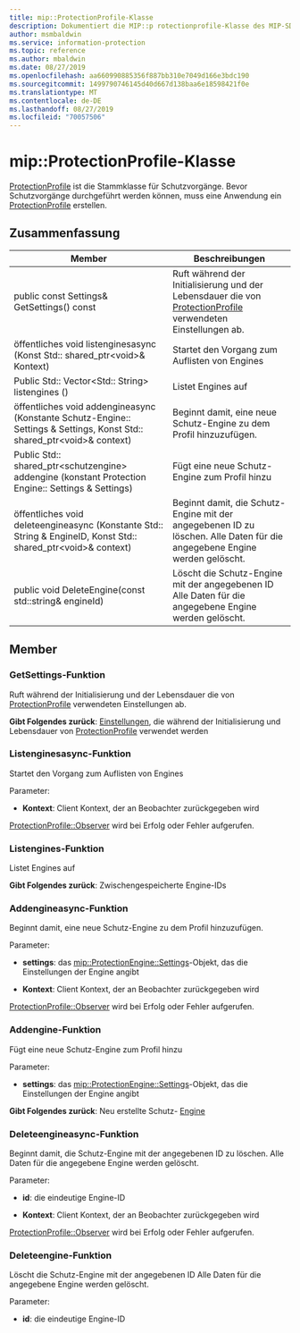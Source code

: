 ```yaml
---
title: mip::ProtectionProfile-Klasse
description: Dokumentiert die MIP::p rotectionprofile-Klasse des MIP-SDK (Microsoft Information Protection).
author: msmbaldwin
ms.service: information-protection
ms.topic: reference
ms.author: mbaldwin
ms.date: 08/27/2019
ms.openlocfilehash: aa660990885356f887bb310e7049d166e3bdc190
ms.sourcegitcommit: 1499790746145d40d667d138baa6e18598421f0e
ms.translationtype: MT
ms.contentlocale: de-DE
ms.lasthandoff: 08/27/2019
ms.locfileid: "70057506"
---
```

# <a name="class-mipprotectionprofile"></a>mip::ProtectionProfile-Klasse 
[ProtectionProfile](class_mip_protectionprofile.md) ist die Stammklasse für Schutzvorgänge.
Bevor Schutzvorgänge durchgeführt werden können, muss eine Anwendung ein [ProtectionProfile](class_mip_protectionprofile.md) erstellen.
  
## <a name="summary"></a>Zusammenfassung
 Member                        | Beschreibungen                                
--------------------------------|---------------------------------------------
public const Settings& GetSettings() const  |  Ruft während der Initialisierung und der Lebensdauer die von [ProtectionProfile](class_mip_protectionprofile.md) verwendeten Einstellungen ab.
öffentliches void listenginesasync (Konst Std:: shared_ptr\<void\>& Kontext)  |  Startet den Vorgang zum Auflisten von Engines
Public Std:: Vector\<Std:: String\> listengines ()  |  Listet Engines auf
öffentliches void addengineasync (Konstante Schutz-Engine:: Settings & Settings, Konst Std:: shared_ptr\<void\>& context)  |  Beginnt damit, eine neue Schutz-Engine zu dem Profil hinzuzufügen.
Public Std:: shared_ptr\<schutzengine\> addengine (konstant Protection Engine:: Settings & Settings)  |  Fügt eine neue Schutz-Engine zum Profil hinzu
öffentliches void deleteengineasync (Konstante Std:: String & EngineID, Konst Std:: shared_ptr\<void\>& context)  |  Beginnt damit, die Schutz-Engine mit der angegebenen ID zu löschen. Alle Daten für die angegebene Engine werden gelöscht.
public void DeleteEngine(const std::string& engineId)  |  Löscht die Schutz-Engine mit der angegebenen ID Alle Daten für die angegebene Engine werden gelöscht.
  
## <a name="members"></a>Member
  
### <a name="getsettings-function"></a>GetSettings-Funktion
Ruft während der Initialisierung und der Lebensdauer die von [ProtectionProfile](class_mip_protectionprofile.md) verwendeten Einstellungen ab.

  
**Gibt Folgendes zurück**: [Einstellungen](class_mip_protectionprofile_settings.md), die während der Initialisierung und Lebensdauer von [ProtectionProfile](class_mip_protectionprofile.md) verwendet werden
  
### <a name="listenginesasync-function"></a>Listenginesasync-Funktion
Startet den Vorgang zum Auflisten von Engines

Parameter:  
* **Kontext**: Client Kontext, der an Beobachter zurückgegeben wird


[ProtectionProfile::Observer](class_mip_protectionprofile_observer.md) wird bei Erfolg oder Fehler aufgerufen.
  
### <a name="listengines-function"></a>Listengines-Funktion
Listet Engines auf

  
**Gibt Folgendes zurück**: Zwischengespeicherte Engine-IDs
  
### <a name="addengineasync-function"></a>Addengineasync-Funktion
Beginnt damit, eine neue Schutz-Engine zu dem Profil hinzuzufügen.

Parameter:  
* **settings**: das [mip::ProtectionEngine::Settings](class_mip_protectionengine_settings.md)-Objekt, das die Einstellungen der Engine angibt 


* **Kontext**: Client Kontext, der an Beobachter zurückgegeben wird


[ProtectionProfile::Observer](class_mip_protectionprofile_observer.md) wird bei Erfolg oder Fehler aufgerufen.
  
### <a name="addengine-function"></a>Addengine-Funktion
Fügt eine neue Schutz-Engine zum Profil hinzu

Parameter:  
* **settings**: das [mip::ProtectionEngine::Settings](class_mip_protectionengine_settings.md)-Objekt, das die Einstellungen der Engine angibt



  
**Gibt Folgendes zurück**: Neu erstellte Schutz- [Engine](class_mip_protectionengine.md)
  
### <a name="deleteengineasync-function"></a>Deleteengineasync-Funktion
Beginnt damit, die Schutz-Engine mit der angegebenen ID zu löschen. Alle Daten für die angegebene Engine werden gelöscht.

Parameter:  
* **id**: die eindeutige Engine-ID 


* **Kontext**: Client Kontext, der an Beobachter zurückgegeben wird


[ProtectionProfile::Observer](class_mip_protectionprofile_observer.md) wird bei Erfolg oder Fehler aufgerufen.
  
### <a name="deleteengine-function"></a>Deleteengine-Funktion
Löscht die Schutz-Engine mit der angegebenen ID Alle Daten für die angegebene Engine werden gelöscht.

Parameter:  
* **id**: die eindeutige Engine-ID

